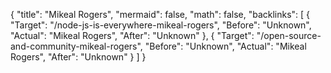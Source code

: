 {
	"title": "Mikeal Rogers",
	"mermaid": false,
	"math": false,
	"backlinks": [
		{
			"Target": "/node-js-is-everywhere-mikeal-rogers",
			"Before": "Unknown",
			"Actual": "Mikeal Rogers",
			"After": "Unknown"
		},
		{
			"Target": "/open-source-and-community-mikeal-rogers",
			"Before": "Unknown",
			"Actual": "Mikeal Rogers",
			"After": "Unknown"
		}
	]
}

